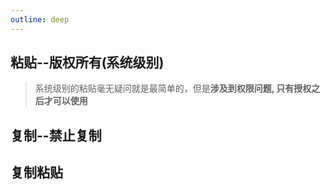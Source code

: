```yaml
---
outline: deep
---
```


## 粘贴--版权所有(系统级别)

> 系统级别的粘贴毫无疑问就是最简单的，但是**涉及到权限问题, 只有授权之后才可以使用**

<preview path="./components/clipboard1.vue"></preview>

## 复制--禁止复制

<preview path="./components/clipboard2.vue"></preview>

## 复制粘贴

<preview path="./components/clipboard3.vue"></preview>
